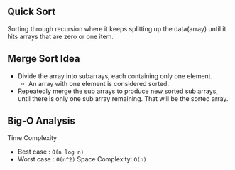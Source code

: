 ## Quick Sort

Sorting through recursion where it keeps splitting up the data(array) until it hits arrays that are zero or one item.

## Merge Sort Idea

- Divide the array into subarrays, each containing only one element.
  - An array with one element is considered sorted.
- Repeatedly merge the sub arrays to produce new sorted sub arrays, until there is only one sub array remaining. That will be the sorted array.

## Big-O Analysis

Time Complexity

- Best case : `O(n log n)`
- Worst case : `O(n^2)`
  Space Complexity: `O(n)`
